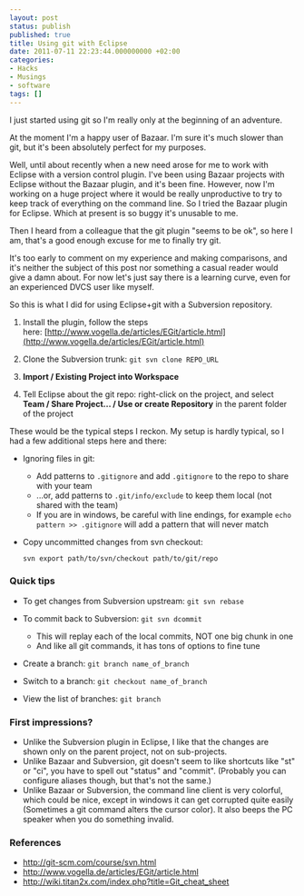 ```yaml
---
layout: post
status: publish
published: true
title: Using git with Eclipse
date: 2011-07-11 22:23:44.000000000 +02:00
categories:
- Hacks
- Musings
- software
tags: []
---
```

I just started using git so I'm really only at the beginning of an adventure.

At the moment I'm a happy user of Bazaar. I'm sure it's much slower than git, but it's been absolutely perfect for my purposes.

Well, until about recently when a new need arose for me to work with Eclipse with a version control plugin. I've been using Bazaar projects with Eclipse without the Bazaar plugin, and it's been fine. However, now I'm working on a huge project where it would be really unproductive to try to keep track of everything on the command line. So I tried the Bazaar plugin for Eclipse. Which at present is so buggy it's unusable to me.

Then I heard from a colleague that the git plugin "seems to be ok", so here I am, that's a good enough excuse for me to finally try git.

It's too early to comment on my experience and making comparisons, and it's neither the subject of this post nor something a casual reader would give a damn about. For now let's just say there is a learning curve, even for an experienced DVCS user like myself.

So this is what I did for using Eclipse+git with a Subversion repository.

1. Install the plugin, follow the steps here: [http://www.vogella.de/articles/EGit/article.html](http://www.vogella.de/articles/EGit/article.html)

2. Clone the Subversion trunk: `git svn clone REPO_URL`

3. **Import / Existing Project into Workspace**

4. Tell Eclipse about the git repo: right-click on the project, and select **Team / Share Project... / Use or create Repository** in the parent folder of the project

These would be the typical steps I reckon. My setup is hardly typical, so I had a few additional steps here and there:

- Ignoring files in git:

	- Add patterns to `.gitignore` and add `.gitignore` to the repo to share with your team
	- ...or, add patterns to `.git/info/exclude` to keep them local (not shared with the team)
	- If you are in windows, be careful with line endings, for example `echo pattern >> .gitignore` will add a pattern that will never match

- Copy uncommitted changes from svn checkout:

    ```
    svn export path/to/svn/checkout path/to/git/repo
    ```


### Quick tips

- To get changes from Subversion upstream: `git svn rebase`
- To commit back to Subversion: `git svn dcommit`

	- This will replay each of the local commits, NOT one big chunk in one
	- And like all git commands, it has tons of options to fine tune

- Create a branch: `git branch name_of_branch`
- Switch to a branch: `git checkout name_of_branch`
- View the list of branches: `git branch`

### First impressions?

- Unlike the Subversion plugin in Eclipse, I like that the changes are shown only on the parent project, not on sub-projects.
- Unlike Bazaar and Subversion, git doesn't seem to like shortcuts like "st" or "ci", you have to spell out "status" and "commit". (Probably you can configure aliases though, but that's not the same.)
- Unlike Bazaar or Subversion, the command line client is very colorful, which could be nice, except in windows it can get corrupted quite easily (Sometimes a git command alters the cursor color). It also beeps the PC speaker when you do something invalid.

### References

- http://git-scm.com/course/svn.html
- http://www.vogella.de/articles/EGit/article.html
- http://wiki.titan2x.com/index.php?title=Git_cheat_sheet

